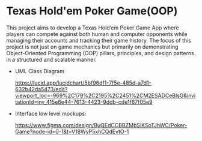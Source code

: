 # Texas Hold'em Poker Game(OOP)
This project aims to develop a Texas Hold’em Poker Game App where players can compete against both human and computer opponents while managing their accounts and tracking their game history. The focus of this project is not just on game mechanics but primarily on demonstrating Object-Oriented Programming (OOP) pillars, principles, and design patterns in a structured and scalable manner.

  - UML Class Diagram

    https://lucid.app/lucidchart/5bf96df1-7f5e-485d-a7d1-632b42da5473/edit?viewport_loc=-969%2C179%2C2195%2C2451%2CM2ESADCeBlsG&invitationId=inv_415e6e44-7613-4423-9ddb-cde1f67f05e9
    
  - Interface low level mockups:
    
    https://www.figma.com/design/BuQEdCCBBZMbSiKSoTJhWC/Poker-Game?node-id=0-1&t=V18WyP5xhCQdEvtO-1
